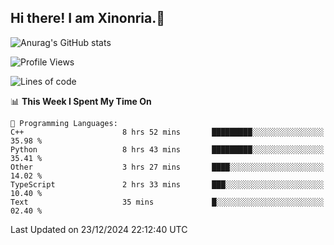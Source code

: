 ## Hi there! I am Xinonria.👋

![Anurag's GitHub stats](https://status-git-main-xinonrias-projects-f26540e3.vercel.app/api?username=xinonria&hide=stars,issues)

<!--START_SECTION:waka-->
![Profile Views](http://img.shields.io/badge/Profile%20Views-0-blue)

![Lines of code](https://img.shields.io/badge/From%20Hello%20World%20I%27ve%20Written-937.4%20thousand%20lines%20of%20code-blue)

📊 **This Week I Spent My Time On** 

```text
💬 Programming Languages: 
C++                      8 hrs 52 mins       █████████░░░░░░░░░░░░░░░░   35.98 % 
Python                   8 hrs 43 mins       █████████░░░░░░░░░░░░░░░░   35.41 % 
Other                    3 hrs 27 mins       ████░░░░░░░░░░░░░░░░░░░░░   14.02 % 
TypeScript               2 hrs 33 mins       ███░░░░░░░░░░░░░░░░░░░░░░   10.40 % 
Text                     35 mins             █░░░░░░░░░░░░░░░░░░░░░░░░   02.40 % 
```


 Last Updated on 23/12/2024 22:12:40 UTC
<!--END_SECTION:waka-->

<!--
**xinonria/xinonria** is a ✨ _special_ ✨ repository because its `README.md` (this file) appears on your GitHub profile.

Here are some ideas to get you started:

- 🔭 I’m currently working on ...
- 🌱 I’m currently learning ...
- 👯 I’m looking to collaborate on ...
- 🤔 I’m looking for help with ...
- 💬 Ask me about ...
- 📫 How to reach me: ...
- 😄 Pronouns: ...
- ⚡ Fun fact: ...
-->

